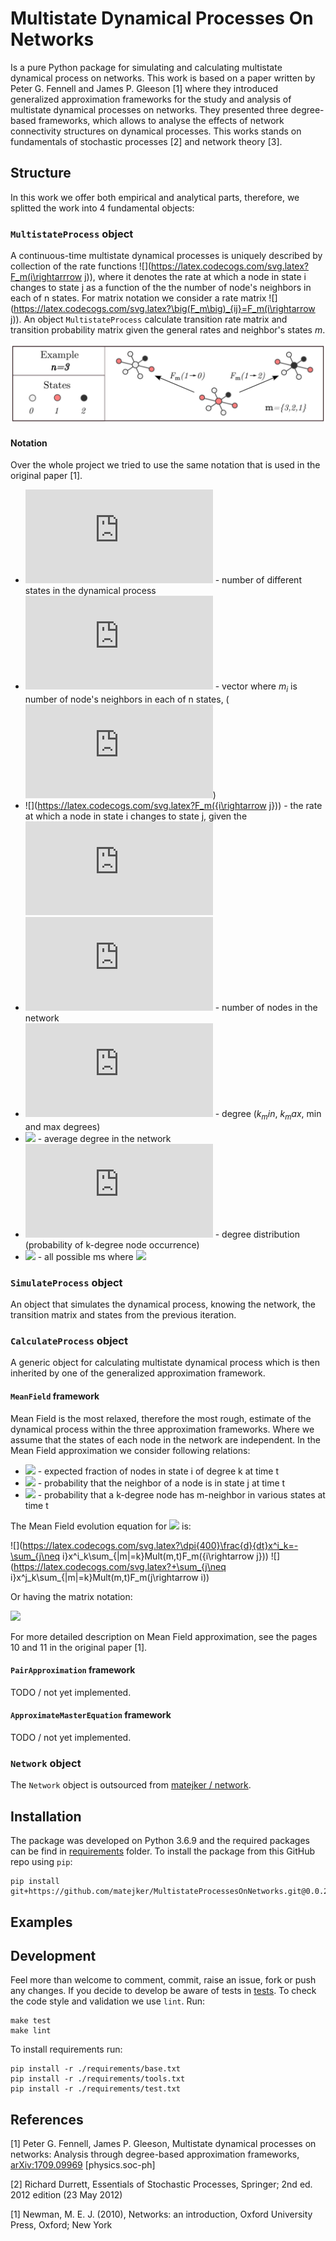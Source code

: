 # Multistate Dynamical Processes On Networks
Is a pure Python package for simulating and calculating multistate dynamical process on networks. This work is based on 
a paper written by Peter G. Fennell and James P. Gleeson [1] where they introduced generalized approximation frameworks 
for the study and analysis of multistate dynamical processes on networks. They presented three degree-based frameworks, 
which allows to analyse the effects of network connectivity structures on dynamical processes. This works stands on 
fundamentals of stochastic processes [2] and network theory [3].

## Structure
In this work we offer both empirical and analytical parts, therefore, we splitted the work into 4 fundamental objects:  

### `MultistateProcess` object
A continuous-time multistate dynamical processes is uniquely described by collection of the rate functions ![](https://latex.codecogs.com/svg.latex?F_m(i\rightarrrow j)), 
where it denotes the rate at which a node in state i changes to state j as a function of the the number of node's 
neighbors in each of n states. For matrix notation we consider a rate matrix ![](https://latex.codecogs.com/svg.latex?\big(F_m\big)_{ij}=F_m(i\rightarrow j)). An object
`MultistateProcess` calculate transition rate matrix and transition probability matrix given the general rates and 
neighbor's states $m$. 

![schematic-multistate-process](./doc/schematic-multistate-process.png)

#### Notation
Over the whole project we tried to use the same notation that is used in the original paper [1].

 - ![](https://latex.codecogs.com/svg.latex?n) - number of different states in the dynamical process  
 - ![](https://latex.codecogs.com/svg.latex?m) - vector where $m_i$ is number of node's neighbors in each of n states, (![](https://latex.codecogs.com/svg.latex?i=0,...,n-1))  
 - ![](https://latex.codecogs.com/svg.latex?F_m({i\rightarrow j})) - the rate at which a node in state i changes to state j, given the ![](https://latex.codecogs.com/svg.latex?m)  
 - ![](https://latex.codecogs.com/svg.latex?N) - number of nodes in the network  
 - ![](https://latex.codecogs.com/svg.latex?k) - degree ($k_min$, $k_max$, min and max degrees)  
 - ![](https://latex.codecogs.com/svg.latex?<k>) - average degree in the network
 - ![](https://latex.codecogs.com/svg.latex?p_k) - degree distribution (probability of k-degree node occurrence)  
 - ![](https://latex.codecogs.com/svg.latex?|m|=k) - all possible ms where ![](https://latex.codecogs.com/svg.latex?\sum_{i=0}^{n-1}m_i=k)

### `SimulateProcess` object
An object that simulates the dynamical process, knowing the network, the transition matrix and states from the previous 
iteration.

### `CalculateProcess` object
A generic object for calculating multistate dynamical process which is then inherited by one of the generalized 
approximation framework.

#### `MeanField` framework
Mean Field is the most relaxed, therefore the most rough, estimate of the dynamical process within the three 
approximation frameworks. Where we assume that the states of each node in the network are independent. In the Mean Field 
approximation we consider following relations:

 - ![](https://latex.codecogs.com/svg.latex?x^i_k(t)) - expected fraction of nodes in state i of degree k at time t  
 - ![](https://latex.codecogs.com/svg.latex?\omega^j(t)=\sum_{k=0}^{\inf}\frac{kp_k}{<k>}x^j_k(t)) - probability that the neighbor of a node is in state j
 at time t   
 - ![](https://latex.codecogs.com/svg.latex?Mult_k(m,t)=\frac{k!}{m_0!...m_{n-1}!}(\omega^0(t))^{m_0}...(\omega^{n-1}(t))^{m_{n-1}}) - probability that a k-degree node
 has m-neighbor in various states at time t  

The Mean Field evolution equation for ![](https://latex.codecogs.com/svg.latex?x^i_k(t)) is:

![](https://latex.codecogs.com/svg.latex?\dpi{400}\frac{d}{dt}x^i_k=-\sum_{j\neq i}x^i_k\sum_{|m|=k}Mult(m,t)F_m({i\rightarrow j}))
![](https://latex.codecogs.com/svg.latex?+\sum_{j\neq i}x^j_k\sum_{|m|=k}Mult(m,t)F_m(j\rightarrow i))


Or having the matrix notation:

![](https://latex.codecogs.com/svg.latex?\frac{d}{dt}\mathbf{x}^i_k=\sum_{|m|=k}(\mathbf{R_m}-\mathbf{F_m^T})Mult(m,t)\mathbf{x}^i_k)



For more detailed description on Mean Field approximation, see the pages 10 and 11 in the original paper [1].

#### `PairApproximation` framework
TODO / not yet implemented.

#### `ApproximateMasterEquation` framework
TODO / not yet implemented.

### `Network` object
The `Network` object is outsourced from [matejker / network](https://github.com/matejker/network).

## Installation 
The package was developed on Python 3.6.9 and the required packages can be find in [requirements](./requirements)
folder. To install the package from this GitHub repo using `pip`:
```
pip install git+https://github.com/matejker/MultistateProcessesOnNetworks.git@0.0.2
``` 

## Examples

## Development 
Feel more than welcome to comment, commit, raise an issue, fork or push any changes. If you decide to develop be aware of 
tests in [tests](./tests). To check the code style and validation we use `lint`. Run:
```
make test
make lint
```
To install requirements run:
```
pip install -r ./requirements/base.txt
pip install -r ./requirements/tools.txt
pip install -r ./requirements/test.txt
```

## References
[1] Peter G. Fennell, James P. Gleeson, Multistate dynamical processes on networks: Analysis through degree-based 
approximation frameworks, [arXiv:1709.09969](https://arxiv.org/abs/1709.09969) [physics.soc-ph]

[2] Richard Durrett, Essentials of Stochastic Processes, Springer; 2nd ed. 2012 edition (23 May 2012)

[1] Newman, M. E. J. (2010), Networks: an introduction, Oxford University Press, Oxford; New York

